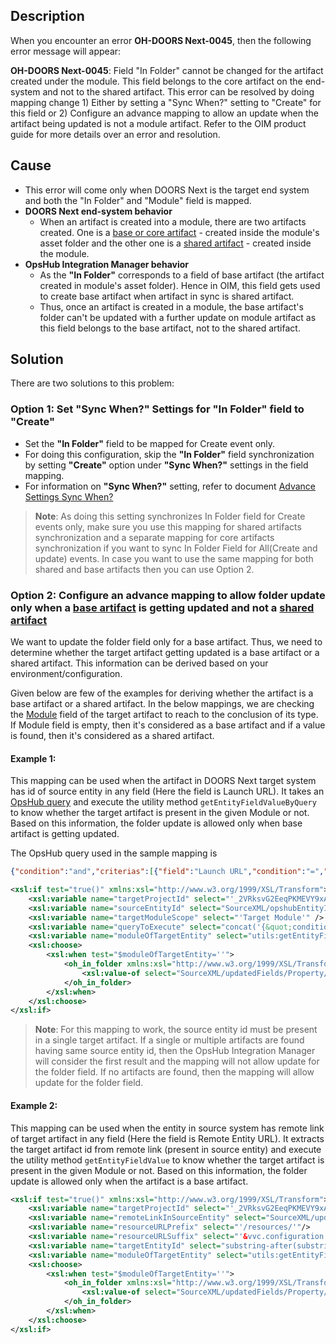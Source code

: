 ## Description

When you encounter an error **OH-DOORS Next-0045**, then the following error message will appear:

**OH-DOORS Next-0045**: Field "In Folder" cannot be changed for the artifact created under the module. This field belongs to the core artifact on the end-system and not to the shared artifact. This error can be resolved by doing mapping change 1) Either by setting a "Sync When?" setting to "Create" for this field or 2) Configure an advance mapping to allow an update when the artifact being updated is not a module artifact. Refer to the OIM product guide for more details over an error and resolution.

## Cause

* This error will come only when DOORS Next is the target end system and both the "In Folder" and "Module" field is mapped.
* **DOORS Next end-system behavior**  
  * When an artifact is created into a module, there are two artifacts created. One is a [base or core artifact](../../../../connectors/ibm-rational-doors-next-generation.md#glossary) - created inside the module's asset folder and the other one is a [shared artifact](../../../../connectors/ibm-rational-doors-next-generation.md#glossary) - created inside the module.
* **OpsHub Integration Manager behavior**  
  * As the **"In Folder"** corresponds to a field of base artifact (the artifact created in module's asset folder). Hence in OIM, this field gets used to create base artifact when artifact in sync is shared artifact.  
  * Thus, once an artifact is created in a module, the base artifact's folder can't be updated with a further update on module artifact as this field belongs to the base artifact, not to the shared artifact.

## Solution

There are two solutions to this problem:

### Option 1: Set "Sync When?" Settings for "In Folder" field to "Create"

* Set the **"In Folder"** field to be mapped for Create event only.
* For doing this configuration, skip the **"In Folder"** field synchronization by setting **"Create"** option under **"Sync When?"** settings in the field mapping.
* For information on **"Sync When?"** setting, refer to document [Advance Settings Sync When?](../../../../integrate/mapping-configuration.md#sync-when)

> **Note**: As doing this setting synchronizes In Folder field for Create events only, make sure you use this mapping for shared artifacts synchronization and a separate mapping for core artifacts synchronization if you want to sync In Folder Field for All(Create and update) events. In case you want to use the same mapping for both shared and base artifacts then you can use Option 2.

### Option 2: Configure an advance mapping to allow folder update only when a [base artifact](../../../../connectors/ibm-rational-doors-next-generation.md#glossary) is getting updated and not a [shared artifact](../../../../connectors/ibm-rational-doors-next-generation.md#glossary)

We want to update the folder field only for a base artifact. Thus, we need to determine whether the target artifact getting updated is a base artifact or a shared artifact. This information can be derived based on your environment/configuration.

Given below are few of the examples for deriving whether the artifact is a base artifact or a shared artifact. In the below mappings, we are checking the [Module](../../../../connectors/ibm-rational-doors-next-generation.md#fields-available-in-doors-ng) field of the target artifact to reach to the conclusion of its type. If Module field is empty, then it's considered as a base artifact and if a value is found, then it's considered as a shared artifact.

#### Example 1:

This mapping can be used when the artifact in DOORS Next target system has id of source entity in any field (Here the field is Launch URL). It takes an [OpsHub query](../../../../integrate/opshub-query-format.md#query-structure) and execute the utility method `getEntityFieldValueByQuery` to know whether the target artifact is present in the given Module or not. Based on this information, the folder update is allowed only when base artifact is getting updated.

The OpsHub query used in the sample mapping is  
```json
{"condition":"and","criterias":[{"field":"Launch URL","condition":"=","value":"<Source entity id>"},{"field":"Module","condition":"=","value":"<Module name>"}]}
```

```xml
<xsl:if test="true()" xmlns:xsl="http://www.w3.org/1999/XSL/Transform">
    <xsl:variable name="targetProjectId" select="'_2VRksvG2EeqPKMEVY9xANg:::_Ss6VYB25EeuQ3q-hiHNzSg:::_StDfVh25EeuQ3q-hiHNzSg'" />
    <xsl:variable name="sourceEntityId" select="SourceXML/opshubEntityId" />
    <xsl:variable name="targetModuleScope" select="'Target Module'" />
    <xsl:variable name="queryToExecute" select="concat('{&quot;condition&quot;:&quot;and&quot;,&quot;criterias&quot;:[{&quot;field&quot;:&quot;Launch URL&quot;,&quot;condition&quot;:&quot;=&quot;,&quot;value&quot;:&quot;',$sourceEntityId,'&quot;},{&quot;field&quot;:&quot;Module&quot;,&quot;condition&quot;:&quot;=&quot;,&quot;value&quot;:&quot;',$targetModuleScope,'&quot;}]}')" />
    <xsl:variable name="moduleOfTargetEntity" select="utils:getEntityFieldValueByQuery($workflowId,$targetSystemId,$targetProjectId,'Requirement(Text)',$queryToExecute,'oh_module')" />
    <xsl:choose>
        <xsl:when test="$moduleOfTargetEntity=''">
            <oh_in_folder xmlns:xsl="http://www.w3.org/1999/XSL/Transform">
                <xsl:value-of select="SourceXML/updatedFields/Property/oh__in__folder"/>
            </oh_in_folder>
        </xsl:when>
    </xsl:choose>
</xsl:if>
```

> **Note**: For this mapping to work, the source entity id must be present in a single target artifact. If a single or multiple artifacts are found having same source entity id, then the OpsHub Integration Manager will consider the first result and the mapping will not allow update for the folder field. If no artifacts are found, then the mapping will allow update for the folder field.

#### Example 2:

This mapping can be used when the entity in source system has remote link of target artifact in any field (Here the field is Remote Entity URL). It extracts the target artifact id from remote link (present in source entity) and execute the utility method `getEntityFieldValue` to know whether the target artifact is present in the given Module or not. Based on this information, the folder update is allowed only when the artifact is a base artifact.

```xml
<xsl:if test="true()" xmlns:xsl="http://www.w3.org/1999/XSL/Transform">
    <xsl:variable name="targetProjectId" select="'_2VRksvG2EeqPKMEVY9xANg:::_Ss6VYB25EeuQ3q-hiHNzSg:::_StDfVh25EeuQ3q-hiHNzSg'" />
    <xsl:variable name="remoteLinkInSourceEntity" select="SourceXML/updatedFields/Property/Remote-space-Entity-space-URL" />
    <xsl:variable name="resourceURLPrefix" select="'/resources/'"/>
    <xsl:variable name="resourceURLSuffix" select="'&vvc.configuration'"/>
    <xsl:variable name="targetEntityId" select="substring-after(substring-before($remoteLinkInSourceEntity,$resourceURLSuffix),$resourceURLPrefix)"/>
    <xsl:variable name="moduleOfTargetEntity" select="utils:getEntityFieldValue($workflowId,$targetSystemId,$targetProjectId,$targetEntityId,'oh_module')" />
    <xsl:choose>
        <xsl:when test="$moduleOfTargetEntity=''">
            <oh_in_folder xmlns:xsl="http://www.w3.org/1999/XSL/Transform">
                <xsl:value-of select="SourceXML/updatedFields/Property/oh__in__folder"/>
            </oh_in_folder>
        </xsl:when>
    </xsl:choose>
</xsl:if>
```
